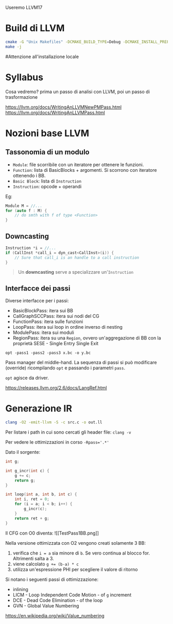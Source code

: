 Useremo LLVM17

# Build di LLVM
```bash
cmake -G "Unix Makefiles" -DCMAKE_BUILD_TYPE=Debug -DCMAKE_INSTALL_PREFIX=../install ../src/llvm
make -j
```

#Attenzione all'installazione locale

# Syllabus
Cosa vedremo? prima un passo di analisi con LLVM, poi un passo di trasformazione

https://llvm.org/docs/WritingAnLLVMNewPMPass.html
https://llvm.org/docs/WritingAnLLVMPass.html


# Nozioni base LLVM
## Tassonomia di un modulo
- `Module`: file scorribile con un iteratore per ottenere le funzioni.
- `Function`: lista di BasicBlocks + argomenti. Si scorrono con iteratore ottenendo i BB.
- `Basic Block`: lista di `Instruction`
- `Instruction`: opcode + operandi

Eg:
```Cpp
Module M = //...
for (auto f : M) {
	// do smth with f of type <Function>
}
```

## Downcasting
```Cpp
Instruction *i = //...
if (CallInst *call_i = dyn_cast<CallInst>(i)) {
	// Sure that call_i is an handle to a call instruction
}
```

>Un **downcasting** serve a specializzare un'`Instruction`


## Interfacce dei passi
Diverse interfacce per i passi:
- BasicBlockPass: itera sui BB
- CallGraphSCCPass: itera sui nodi del CG
- FunctionPass: itera sulle funzioni
- LoopPass: itera sui loop in ordine inverso di nesting
- ModulePass: itera sui moduli
- RegionPass: itera su una `Region`, ovvero un'aggregazione di BB con la proprietà SESE - Single Entry Single Exit

```
opt -pass1 -pass2 -pass3 x.bc -o y.bc
```

Pass manager del middle-hand. La sequenza di passi si può modificare (override) ricompilando `opt` e passando i parametri `pass`.

`opt` agisce da driver.

https://releases.llvm.org/2.6/docs/LangRef.html
# Generazione IR
```bash
clang -O2 -emit-llvm -S -c src.c -o out.ll
```

Per listare i path in cui sono cercati gli header file: `clang -v`

Per vedere le ottimizzazioni in corso `-Rpass='.*'`

Dato il sorgente:
```c
int g;

int g_incr(int c) {
	g += c;
	return g;
}

int loop(int a, int b, int c) {
	int i, ret = 0;
	for (i = a; i < b; i++) {
		g_incr(c);
	}
	return ret + g;
}
```

Il CFG con O0 diventa:
![[TestPass1BB.png]]

Nella versione ottimizzata con O2 vengono creati solamente 3 BB:
1. verifica che `i = a` sia minore di `b`. Se vero continua al blocco for. Altrimenti salta a 3.
2. viene calcolato `g += (b-a) * c`
3. utilizza un'espressione PHI per scegliere il valore di ritorno

Si notano i seguenti passi di ottimizzazione:
- inlining
- LICM - Loop Independent Code Motion - of `g` increment
- DCE - Dead Code Elimination - of the loop
- GVN - Global Value Numbering

https://en.wikipedia.org/wiki/Value_numbering